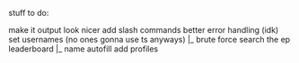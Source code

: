 stuff to do:

make it output look nicer
add slash commands
better error handling (idk)
set usernames (no ones gonna use ts anyways)
|_ brute force search the ep leaderboard
|_ name autofill
add profiles
